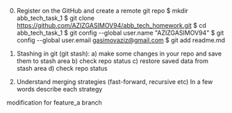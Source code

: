 0. Register on the GitHub and create a remote git repo
$ mkdir abb_tech_task_1
$ git clone https://github.com/AZIZGASIMOV94/abb_tech_homework.git
$ cd abb_tech_task_1
$ git config --global user.name "AZIZGASIMOV94"
$ git config --global user.email gasimovaziz@gmail.com 
$ git add readme.md


1. Stashing in git (git stash):
a) make some changes in your repo and save them to stash area
b) check repo status
c) restore saved data from stash area
d) check repo status


2. Understand merging strategies (fast-forward, recursive etc)
In a few words describe each strategy

modification for feature_a branch 